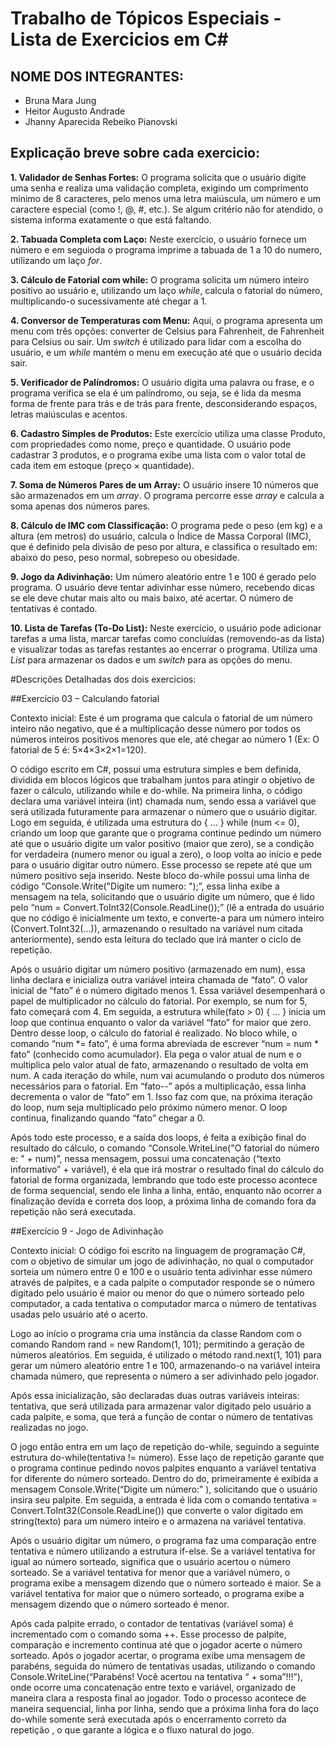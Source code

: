 # Trabalho de Tópicos Especiais - Lista de Exercicios em C#

## NOME DOS INTEGRANTES: 
 - Bruna Mara Jung
 - Heitor Augusto Andrade
 - Jhanny Aparecida Rebeiko Pianovski


## Explicação breve sobre cada exercicio:

**1. Validador de Senhas Fortes:**
O programa solicita que o usuário digite uma senha e realiza uma validação completa, exigindo um comprimento mínimo de 8 caracteres, pelo menos uma letra maiúscula, um número e um caractere especial (como !, @, #, etc.). Se algum critério não for atendido, o sistema informa exatamente o que está faltando.

**2. Tabuada Completa com Laço:**
Neste exercício, o usuário fornece um número e em seguioda o programa imprime a tabuada
de 1 a 10 do numero, utilizando um laço *for*.

**3. Cálculo de Fatorial com while:**
O programa solicita um número inteiro positivo ao usuário e, utilizando um laço *while*, calcula o fatorial do número, multiplicando-o sucessivamente até chegar a 1.

**4. Conversor de Temperaturas com Menu:**
Aqui, o programa apresenta um menu com três opções: converter de Celsius para
Fahrenheit, de Fahrenheit para Celsius ou sair. Um *switch* é utilizado para lidar
com a escolha do usuário, e um *while* mantém o menu em execução até que o
usuário decida sair.

**5. Verificador de Palíndromos:**
O usuário digita uma palavra ou frase, e o programa verifica se ela é um
palíndromo, ou seja, se é lida da mesma forma de frente para trás e de trás para
frente, desconsiderando espaços, letras maiúsculas e acentos.

**6. Cadastro Simples de Produtos:**
Este exercício utiliza uma classe Produto, com propriedades como nome, preço e
quantidade. O usuário pode cadastrar 3 produtos, e o programa exibe uma lista
com o valor total de cada item em estoque (preço × quantidade).

**7. Soma de Números Pares de um Array:**
O usuário insere 10 números que são armazenados em um *array*. O programa
percorre esse *array* e calcula a soma apenas dos números pares.

**8. Cálculo de IMC com Classificação:**
O programa pede o peso (em kg) e a altura (em metros) do usuário, calcula o
Índice de Massa Corporal (IMC), que é definido pela divisão de peso por altura, e
classifica o resultado em: abaixo do peso, peso normal, sobrepeso ou obesidade.

**9. Jogo da Adivinhação:**
Um número aleatório entre 1 e 100 é gerado pelo programa. O usuário deve tentar
adivinhar esse número, recebendo dicas se ele deve chutar mais alto ou mais
baixo, até acertar. O número de tentativas é contado.

**10. Lista de Tarefas (To-Do List):**
Neste exercício, o usuário pode adicionar tarefas a uma lista, marcar tarefas como concluídas (removendo-as da lista) e visualizar todas as tarefas restantes ao encerrar o programa. Utiliza uma *List<string>* para armazenar os dados e um *switch* para as opções do menu.

#Descrições Detalhadas dos dois exercicios:


##Exercício 03 – Calculando fatorial

Contexto inicial: Este é um programa que calcula o fatorial de um número inteiro não negativo, que é a multiplicação desse número por todos os números inteiros positivos menores que ele, até chegar ao número 1 (Ex: O fatorial de 5 é: 5×4×3×2×1=120).

O código escrito em C#, possui uma estrutura simples e bem definida, dividida em blocos lógicos que trabalham juntos para atingir o objetivo de fazer o cálculo, utilizando while e do-while. Na primeira linha, o código declara uma variável inteira (int) chamada num, sendo essa a variável que será utilizada futuramente para armazenar o número que o usuário digitar. Logo em seguida, é utilizada uma estrutura do { ... } while (num <= 0), criando um loop que garante que o programa continue pedindo um número até que o usuário digite um valor positivo (maior que zero), se a condição for verdadeira (numero menor ou igual a zero), o loop volta ao início e pede para o usuário digitar outro número. Esse processo se repete até que um número positivo seja inserido. Neste bloco do-while possui uma linha de código “Console.Write("Digite um numero: ");”, essa linha exibe a mensagem na tela, solicitando que o usuário digite um número, que é lido pelo “num = Convert.ToInt32(Console.ReadLine());” (lê a entrada do usuário que no código é inicialmente um texto, e converte-a para um número inteiro (Convert.ToInt32(...)), armazenando o resultado na variável num citada anteriormente), sendo esta leitura do teclado que irá manter o ciclo de repetição.

Após o usuário digitar um número positivo (armazenado em num), essa linha declara e inicializa outra variável inteira chamada de “fato”. O valor inicial de “fato” é o número digitado menos 1. Essa variável desempenhará o papel de multiplicador no cálculo do fatorial. Por exemplo, se num for 5, fato começará com 4. Em seguida, a estrutura while(fato > 0) { ... } inicia um loop que continua enquanto o valor da variável “fato” for maior que zero. Dentro desse loop, o cálculo do fatorial é realizado. No bloco while, o comando “num *= fato”, é uma forma abreviada de escrever “num = num * fato” (conhecido como acumulador). Ela pega o valor atual de num e o multiplica pelo valor atual de fato, armazenando o resultado de volta em num. A cada iteração do while, num vai acumulando o produto dos números necessários para o fatorial. Em “fato--” após a multiplicação, essa linha decrementa o valor de “fato” em 1. Isso faz com que, na próxima iteração do loop, num seja multiplicado pelo próximo número menor. O loop continua, finalizando quando “fato” chegar a 0.

Após todo este processo, e a saída dos loops, é feita a exibição final do resultado do cálculo, o comando “Console.WriteLine("O fatorial do número e: " + num)”, nessa mensagem, possui uma concatenação (“texto informativo” + variável), é ela que irá mostrar o resultado final do cálculo do fatorial de forma organizada, lembrando que todo este processo acontece de forma sequencial, sendo ele linha a linha, então, enquanto não ocorrer a finalização devida e correta dos loop, a próxima linha de comando fora da repetição não será executada.



##Exercício 9 - Jogo de Adivinhação

Contexto inicial: O código foi escrito na linguagem de programação C#, com o objetivo de simular um jogo de adivinhação, no qual o computador sorteia um número entre 0 e 100 e o usuário tenta adivinhar esse número através de palpites, e a cada palpite o computador responde se o número digitado pelo usuário é maior ou menor do que o número sorteado pelo computador, a cada tentativa o computador marca o número de tentativas usadas pelo usuário até o acerto.

  Logo ao início o programa cria uma instância da classe Random com o comando Random rand = new Random(1, 101); permitindo a geração de números aleatórios. Em seguida, é utilizado o método rand.next(1, 101) para gerar um número aleatório entre 1 e 100, armazenando-o na variável inteira chamada número, que representa o número a ser adivinhado pelo jogador.
  
  Após essa inicialização, são declaradas duas outras variáveis inteiras: tentativa, que será utilizada para armazenar  valor digitado pelo usuário a cada palpite, e soma, que terá a função de contar o número de tentativas realizadas no jogo.

  O jogo então entra em um laço de repetição do-while, seguindo a seguinte estrutura do-while(tentativa != número). Esse laço de repetição garante que o programa continue pedindo novos palpites enquanto a variável tentativa for diferente do número sorteado. Dentro do do, primeiramente é exibida a mensagem Console.Write(“Digite um número:” ), solicitando que o usuário insira seu palpite.  Em seguida, a entrada é lida com o comando tentativa = Convert.ToInt32(Console.ReadLine()) que converte o valor digitado em string(texto) para um número inteiro e o armazena na variável tentativa.

  Após o usuário digitar um número, o programa faz uma comparação entre tentativa e número utilizando a estrutura if-else. Se a variável tentativa for igual ao número  sorteado, significa que o usuário acertou o número sorteado. Se a variável tentativa for menor que a variável número, o programa exibe a mensagem dizendo que o número sorteado é maior. Se a variável tentativa for  maior que o número sorteado, o programa exibe a mensagem dizendo que o número sorteado é menor.

  Após cada palpite errado, o contador de tentativas (variável soma) é incrementado com o comando soma ++. Esse processo de palpite, comparação e incremento continua até que o jogador acerte o número sorteado.
  Após o jogador acertar, o programa exibe uma mensagem de parabéns, seguida do número de tentativas usadas, utilizando o comando Console.WriteLine(“Parabéns! Você acertou na tentativa “ + soma”!!!”), onde ocorre uma concatenação entre texto e variável, organizado de maneira clara a resposta final ao jogador.
  Todo o processo acontece de maneira sequencial, linha por linha, sendo que a próxima linha fora do laço do-while somente será executada após o encerramento correto da repetição , o que garante a lógica e o fluxo natural do jogo.
